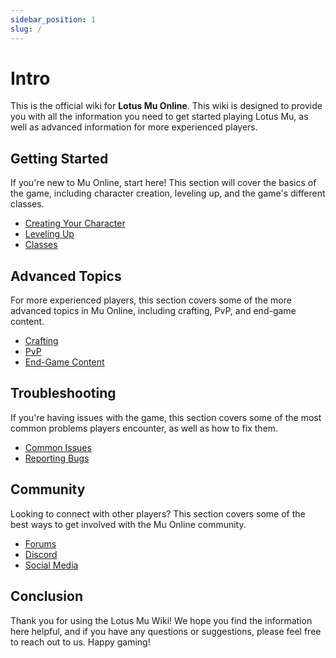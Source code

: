 ```yaml
---
sidebar_position: 1
slug: /
---
```


# Intro

This is the official wiki for **Lotus Mu Online**. This wiki is designed to provide you with all the information you need to get started playing Lotus Mu, as well as advanced information for more experienced players.

## Getting Started

If you're new to Mu Online, start here! This section will cover the basics of the game, including character creation, leveling up, and the game's different classes.

- [Creating Your Character](/docs/getting-started/creating-your-character.md)
- [Leveling Up](/docs/getting-started/leveling-up.md)
- [Classes](/docs/getting-started/classes.md)

## Advanced Topics

For more experienced players, this section covers some of the more advanced topics in Mu Online, including crafting, PvP, and end-game content.

- [Crafting](/docs/advanced-topics/crafting.md)
- [PvP](/docs/advanced-topics/pvp.md)
- [End-Game Content](/docs/advanced-topics/end-game-content.md)

## Troubleshooting

If you're having issues with the game, this section covers some of the most common problems players encounter, as well as how to fix them.

- [Common Issues](#)
- [Reporting Bugs](#)

## Community

Looking to connect with other players? This section covers some of the best ways to get involved with the Mu Online community.

- [Forums](https://forum.lotusmu.org)
- [Discord](#)
- [Social Media](#)

## Conclusion

Thank you for using the Lotus Mu Wiki! We hope you find the information here helpful, and if you have any questions or suggestions, please feel free to reach out to us. Happy gaming!
